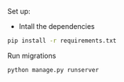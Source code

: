 Set up:

 - Intall the dependencies
	
```sh
pip install -r requirements.txt
```

Run migrations

```sh
python manage.py runserver
```

 
